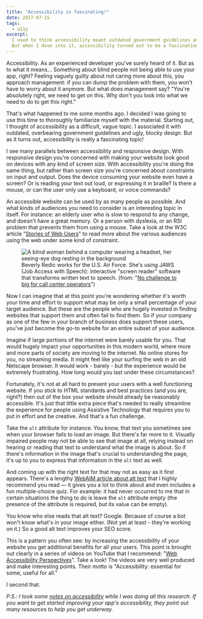 ```yaml
---
title: "Accessibility is fascinating!"
date: 2017-07-15
tags:
  - a11y
excerpt:
  I used to think accessibility meant outdated government guidelines and ugly designs.
  But when I dove into it, accessibility turned out to be a fascinating topic and a fun, challenging part of design and development.
---
```


Accessibility. As an experienced developer you've surely heard of it. But as to what it means... Something about blind people not being able to use your app, right? Feeling vaguely guilty about not caring more about this, you approach management: if you can dump the problem with them, you won't have to worry about it anymore. But what does management say? "You're absolutely right, we need to get on this. Why don't you look into what we need to do to get this right."

That's what happened to me some months ago. I decided I was going to use this time to thoroughly familiarize myself with the material. Starting out, I thought of accessibility as a difficult, vague topic. I associated it with outdated, overbearing government guidelines and ugly, blocky design. But as it turns out, accessibility is really a fascinating topic!

I see many parallels between accessibility and responsive design. With responsive design you're concerned with making your website look good on devices with any kind of screen size. With accessibility you're doing the same thing, but rather than screen size you're concerned about constraints on input and output. Does the device consuming your website even have a screen? Or is reading your text out loud, or expressing it in braille? Is there a mouse, or can the user only use a keyboard, or voice commands?

An accessible website can be used by as many people as possible. And what kinds of audiences you need to consider is an interesting topic in itself. For instance: an elderly user who is slow to respond to any change, and doesn't have a great memory. Or a person with dyslexia, or an RSI problem that prevents them from using a mouse. Take a look at the W3C article "[Stories of Web Users](https://www.w3.org/WAI/intro/people-use-web/stories)" to read more about the various audiences using the web under some kind of constraint.

<figure>
    <img alt="A blind woman behind a computer wearing a headset, her seeing-eye dog resting in the background" src="{{site.baseurl}}/img/JAWS_US_Air_Force.jpg">
    <figcaption>
        Beverly Redic works for the U.S. Air Force. She's using JAWS (Job Access with Speech): interactive "screen reader" software that transforms written text to speech. (from: "<a href="http://www.travis.af.mil/News/Article/151208/no-challenge-to-big-for-call-center-operators/">No challenge to big for call center operators</a>")
    </figcaption>
</figure>

Now I can imagine that at this point you're wondering whether it's worth your time and effort to support what may be only a small percentage of your target audience. But these are the people who are hugely invested in finding websites that support them and often fail to find them. So if your company as one of the few in your branch of business does support these users, you've just become the go-to website for an entire subset of your audience.

Imagine if large portions of the internet were barely usable for you. That would hugely impact your opportunities in this modern world, where more and more parts of society are moving to the internet. No online stores for you, no streaming media. It might feel like your surfing the web in an old Netscape browser. It would work - barely - but the experience would be extremely frustrating. How long would you last under these circumstances?

Fortunately, it's not at all hard to present your users with a well functioning website. If you stick to HTML standards and best practices (and you are, right?) then out of the box your website should already be reasonably accessible. It's just that little extra piece that's needed to really streamline the experience for people using Assistive Technology that requires you to put in effort and be creative. And that's a fun challenge.

Take the `alt` attribute for instance. You know, that text you sometimes see when your browser fails to load an image. But there's far more to it. Visually impaired people may not be able to see that image at all, relying instead on hearing or reading that text to understand what the image is about. So if there's information in the image that's crucial to understanding the page, it's up to you to express that information in the `alt` text as well.

And coming up with the right text for that may not as easy as it first appears. There's a lengthy [WebAIM article about alt text](http://webaim.org/techniques/alttext/) that I highly recommend you read — it gives you a lot to think about and even includes a fun multiple-choice quiz. For example: it had never occurred to me that in certain situations the thing to do is leave the `alt` attribute empty (the presence of the attribute is required, but its value can be empty).

You know who else reads that alt text? Google. Because of course a bot won't know what's in your image either. (Not yet at least - they're working on it.) So a good alt text improves your SEO score.

This is a pattern you often see: by increasing the accessibility of your website you get additional benefits for all your users. This point is brought out clearly in a series of videos on YouTube that I recommend: "[Web Accessibility Perspectives](https://www.youtube.com/playlist?list=PLhDEeYUfW02QndusXXtQtuMbMYhK7TMBT)". Take a look! The videos are very well produced and make interesting points. Their motto is "Accessibility: essential for some, useful for all."

I second that.

*P.S.: I took some [notes on accessibility]({{site.baseurl}}/2016/10/23/some-notes-on-a11y.html) while I was doing all this research. If you want to get started improving your app's accessibility, they point out many resources to help you get underway.*
